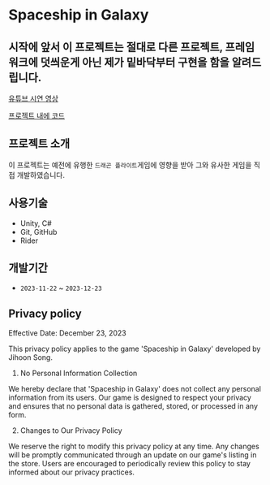 # Spaceship in Galaxy

## 시작에 앞서 이 프로젝트는 절대로 다른 프로젝트, 프레임워크에 덧씌운게 아닌 제가 밑바닥부터 구현을 함을 알려드립니다.

[유튜브 시연 영상](https://www.youtube.com/watch?v=AQrVwX5i1nI)



[프로젝트 내에 코드](https://github.com/jh2song/like-dragon-flight/tree/main/Assets/Scripts)

## 프로젝트 소개
이 프로젝트는 예전에 유행한 `드래곤 플라이트`게임에 영향을 받아 그와 유사한 게임을 직접 개발하였습니다.

## 사용기술
- Unity, C#
- Git, GitHub
- Rider

## 개발기간
- `2023-11-22` ~ `2023-12-23`


## Privacy policy
Effective Date: December 23, 2023

This privacy policy applies to the game 'Spaceship in Galaxy' developed by Jihoon Song.

1. No Personal Information Collection

We hereby declare that 'Spaceship in Galaxy' does not collect any personal information from its users. Our game is designed to respect your privacy and ensures that no personal data is gathered, stored, or processed in any form.

2. Changes to Our Privacy Policy

We reserve the right to modify this privacy policy at any time. Any changes will be promptly communicated through an update on our game's listing in the store. Users are encouraged to periodically review this policy to stay informed about our privacy practices.
